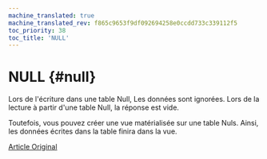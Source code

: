 ```yaml
---
machine_translated: true
machine_translated_rev: f865c9653f9df092694258e0ccdd733c339112f5
toc_priority: 38
toc_title: 'NULL'
---
```


# NULL {#null}

Lors de l'écriture dans une table Null, Les données sont ignorées. Lors de la lecture à partir d'une table Null, la réponse est vide.

Toutefois, vous pouvez créer une vue matérialisée sur une table Nuls. Ainsi, les données écrites dans la table finira dans la vue.

[Article Original](https://clickhouse.tech/docs/en/operations/table_engines/null/) <!--hide-->
